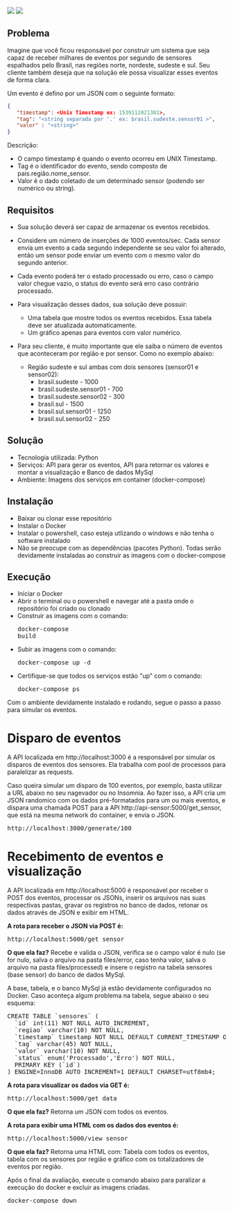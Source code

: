 <a href="https://www.linkedin.com/in/fabiocamposgp/" target="blank"><img src="https://img.shields.io/badge/Author-Fabio%20Campos-green" /></a> <img src="https://img.shields.io/badge/python-3.7%2B-blue" />
<br>
## Problema

Imagine que você ficou responsável por construir um sistema que seja capaz de receber milhares de eventos por segundo de sensores espalhados pelo Brasil, nas regiões norte, nordeste, sudeste e sul. Seu cliente também deseja que na solução ele possa visualizar esses eventos de forma clara.

Um evento é defino por um JSON com o seguinte formato:

```json
{
   "timestamp": <Unix Timestamp ex: 1539112021301>,
   "tag": "<string separada por '.' ex: brasil.sudeste.sensor01 >",
   "valor" : "<string>"
}
```

Descrição:
 * O campo timestamp é quando o evento ocorreu em UNIX Timestamp.
 * Tag é o identificador do evento, sendo composto de pais.região.nome_sensor.
 * Valor é o dado coletado de um determinado sensor (podendo ser numérico ou string).

## Requisitos

* Sua solução deverá ser capaz de armazenar os eventos recebidos.

* Considere um número de inserções de 1000 eventos/sec. Cada sensor envia um evento a cada segundo independente se seu valor foi alterado, então um sensor pode enviar um evento com o mesmo valor do segundo anterior.

* Cada evento poderá ter o estado processado ou erro, caso o campo valor chegue vazio, o status do evento será erro caso contrário processado.

* Para visualização desses dados, sua solução deve possuir:
    * Uma tabela que mostre todos os eventos recebidos. Essa tabela deve ser atualizada automaticamente.
    * Um gráfico apenas para eventos com valor numérico.

* Para seu cliente, é muito importante que ele saiba o número de eventos que aconteceram por região e por sensor. Como no exemplo abaixo:
    * Região sudeste e sul ambas com dois sensores (sensor01 e sensor02):
        * brasil.sudeste - 1000
        * brasil.sudeste.sensor01 - 700
        * brasil.sudeste.sensor02 - 300
        * brasil.sul - 1500
        * brasil.sul.sensor01 - 1250
        * brasil.sul.sensor02 - 250

## Solução

* Tecnologia utilizada: Python
* Serviços: API para gerar os eventos, API para retornar os valores e montar a visualização e Banco de dados MySql
* Ambiente: Imagens dos serviços em container (docker-compose)

## Instalação

* Baixar ou clonar esse repositório
* Instalar o Docker
* Instalar o powershell, caso esteja utlizando o windows e não tenha o software instalado
* Não se preocupe com as dependências (pacotes Python). Todas serão devidamente instaladas ao construir as imagens com o docker-compose

## Execução

* Iniciar o Docker
* Abrir o terminal ou o powershell e navegar até a pasta onde o repositório foi criado ou clonado
* Construir as imagens com o comando: <pre>docker-compose build</pre>
* Subir as imagens com o comando: <pre>docker-compose up -d</pre>
* Certifique-se que todos os serviços estão "up" com o comando: <pre>docker-compose ps</pre>

Com o ambiente devidamente instalado e rodando, segue o passo a passo para simular os eventos.

# Disparo de eventos

A API localizada em http://localhost:3000 é a responsável por simular os disparos de eventos dos sensores. Ela trabalha com pool de processos para paralelizar as requests.

Caso queira simular um disparo de 100 eventos, por exemplo, basta utilizar a URL abaixo no seu nagevador ou no Insomnia. Ao fazer isso, a API cria um JSON randomico com os dados pré-formatados para um ou mais eventos, e dispara uma chamada POST para a API http://api-sensor:5000/get_sensor, que está na mesma network do container, e envia o JSON.

<pre>http://localhost:3000/generate/100</pre>

# Recebimento de eventos e visualização

A API localizada em http://localhost:5000 é responsável por receber o POST dos eventos, processar os JSONs, inserir os arquivos nas suas respectivas pastas, gravar os registros no banco de dados, retonar os dados através de JSON e exibir em HTML.

**A rota para receber o JSON via POST é:**
<pre>http://localhost:5000/get_sensor</pre>
**O que ela faz?** Recebe e valida o JSON, verifica se o campo valor é nulo (se for nulo, salva o arquivo na pasta files/error, caso tenha valor, salva o arquivo na pasta files/processed) e insere o registro na tabela sensores (base sensor) do banco de dados MySql.

A base, tabela, e o banco MySql já estão devidamente configurados no Docker. Caso aconteça algum problema na tabela, segue abaixo o seu esquema:
<pre>
CREATE TABLE `sensores` (
  `id` int(11) NOT NULL AUTO_INCREMENT,
  `regiao` varchar(10) NOT NULL,
  `timestamp` timestamp NOT NULL DEFAULT CURRENT_TIMESTAMP ON UPDATE CURRENT_TIMESTAMP,
  `tag` varchar(45) NOT NULL,
  `valor` varchar(10) NOT NULL,
  `status` enum('Processado','Erro') NOT NULL,
  PRIMARY KEY (`id`)
) ENGINE=InnoDB AUTO_INCREMENT=1 DEFAULT CHARSET=utf8mb4;
</pre>

**A rota para visualizar os dados via GET é:**
<pre>http://localhost:5000/get_data</pre>
**O que ela faz?** Retorna um JSON com todos os eventos.

**A rota para exibir uma HTML com os dados dos eventos é:**
<pre>http://localhost:5000/view_sensor</pre>
**O que ela faz?** Retorna uma HTML com: Tabela com todos os eventos, tabela com os sensores por região e gráfico com os totalizadores de eventos por região.

Após o final da avaliação, execute o comando abaixo para paralizar a execução do docker e excluir as imagens criadas.
<pre>docker-compose down</pre>
